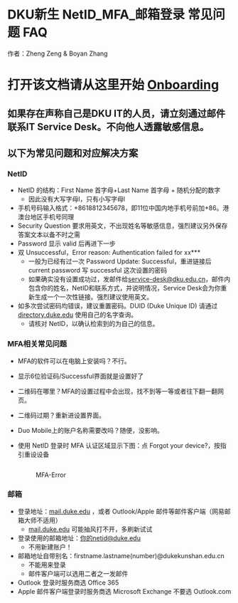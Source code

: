 # DKU新生 NetID\_MFA\_邮箱登录 常见问题 FAQ

作者：Zheng Zeng & Boyan Zhang

# 打开该文档请从这里开始 [Onboarding](Onboarding.md)

## 如果存在声称自己是DKU IT的人员，请立刻通过邮件联系IT Service Desk。不向他人透露敏感信息。

## 以下为常见问题和对应解决方案

### NetID

* NetID 的结构：First Name 首字母+Last Name 首字母 + 随机分配的数字
  * 因此没有大写字母I，只有小写字母l
* 手机号码输入格式：+8618812345678，即11位中国内地手机号前加+86。港澳台地区手机号同理
* Security Question 要求用英文，不出现姓名等敏感信息，强烈建议另外保存答案文本以备不时之需
* Password 显示 valid 后再进下一步
* 双 Unsuccessful，Error reason: Authentication failed for xx\*\*\*
  * 一般为已经有过一次 Password Update: Successful，重进链接后 current password 写 successful 这次设置的密码
  * 如果确实没有设置成功过，发邮件给[service-desk@dku.edu.cn](mailto:service-desk@dku.edu.cn)，邮件内包含你的姓名，NetID和联系方式，并说明情况，Service Desk会为你重新生成一个一次性链接。强烈建议使用英文。
* 如多次尝试密码均错误，建议重置密码。DUID (Duke Unique ID) 请通过 [directory.duke.edu](https://directory.duke.edu/) 使用自己的名字查询。
  * 请核对 NetID，以确认检索到的为自己的信息。  

### MFA相关常见问题

* MFA的软件可以在电脑上安装吗？不行。
* 显示6位验证码/Successful界面就是设置好了
* 二维码在哪里？MFA的设置过程中会出现，找不到等一等或者往下翻一翻网页。
* 二维码过期？重新进设置界面。
* Duo Mobile上的账户名称需要改吗？随便，没影响。
*   使用 NetID 登录时 MFA 认证区域显示下图：点 Forgot your device?，按指引重设设备&#x20;

    <figure><img src="https://s1.ax1x.com/2023/07/18/pCTAgxK.jpg" alt=""><figcaption><p>MFA-Error</p></figcaption></figure>

### 邮箱

* 登录地址：[mail.duke.edu](https://mail.duke.edu) ，或者 Outlook/Apple 邮件等邮件客户端（网易邮箱大师不适用）
  * [mail.duke.edu](https://mail.duke.edu) 可能抽风打不开，多刷新试试
* 登录使用的邮箱地址：你的netid@duke.edu
  * 不用新建账户！
* 邮箱地址自带别名：firstname.lastname(number)@dukekunshan.edu.cn
  * 不能用来登录
  * 邮件客户端可以选用二者之一发邮件
* Outlook 登录时服务商选 Office 365
* Apple 邮件客户端登录时服务商选 Microsoft Exchange 不要选 Outlook.com
